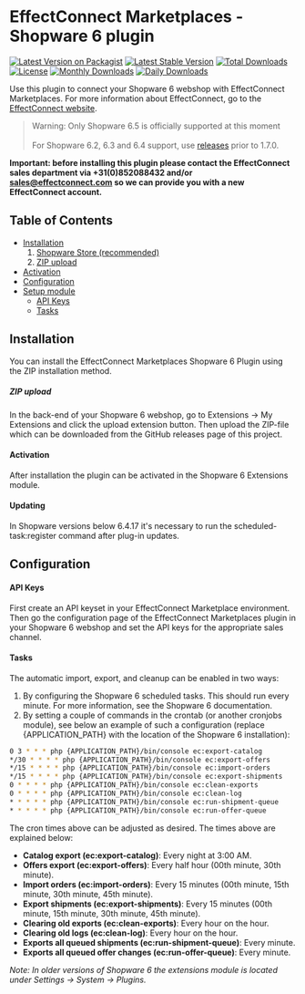 # EffectConnect Marketplaces - Shopware 6 plugin

[![Latest Version on Packagist](https://img.shields.io/packagist/v/effectconnect/marketplaces-plugin-sw6.svg?style=flat-square)](https://packagist.org/packages/effectconnect/marketplaces-plugin-sw6)
[![Latest Stable Version](https://poser.pugx.org/effectconnect/marketplaces-plugin-sw6/v/stable?style=flat-square)](https://packagist.org/packages/effectconnect/marketplaces-plugin-sw6)
[![Total Downloads](https://img.shields.io/packagist/dt/effectconnect/marketplaces-plugin-sw6.svg?style=flat-square)](https://packagist.org/packages/effectconnect/marketplaces-plugin-sw6)
[![License](https://poser.pugx.org/effectconnect/marketplaces-plugin-sw6/license?style=flat-square?style=flat-square)](https://packagist.org/packages/effectconnect/marketplaces-plugin-sw6)
[![Monthly Downloads](https://poser.pugx.org/effectconnect/marketplaces-plugin-sw6/d/monthly?style=flat-square)](https://packagist.org/packages/effectconnect/marketplaces-plugin-sw6)
[![Daily Downloads](https://poser.pugx.org/effectconnect/marketplaces-plugin-sw6/d/daily?style=flat-square)](https://packagist.org/packages/effectconnect/marketplaces-plugin-sw6)

Use this plugin to connect your Shopware 6 webshop with EffectConnect Marketplaces. For more information about EffectConnect, go to the [EffectConnect website](https://www.effectconnect.com "EffectConnect Website").

> Warning: Only Shopware 6.5 is officially supported at this moment<br><br>
> For Shopware 6.2, 6.3 and 6.4 support, use [releases](https://github.com/EffectConnect/MarketplacesPluginSW6/releases) prior to 1.7.0.

**Important: before installing this plugin please contact the EffectConnect sales department via +31(0)852088432 and/or sales@effectconnect.com so we can provide you with a new EffectConnect account.**

## Table of Contents
  * [Installation](#installation)
    1. [Shopware Store (recommended)](#1-shopware-store--recommended-)
    2. [ZIP upload](#2-zip-upload)
  * [Activation](#activate)
  * [Configuration](#configuration)
  * [Setup module](#setup-module)
    + [API Keys](#api-keys)
    + [Tasks](#tasks)

## Installation
You can install the EffectConnect Marketplaces Shopware 6 Plugin using the ZIP installation method.

##### ZIP upload
In the back-end of your Shopware 6 webshop, go to Extensions -> My Extensions and click the upload extension button. Then upload the ZIP-file which can be downloaded from the GitHub releases page of this project.

#### Activation
After installation the plugin can be activated in the Shopware 6 Extensions module.

#### Updating
In Shopware versions below 6.4.17 it's necessary to run the scheduled-task:register command after plug-in updates.

## Configuration
#### API Keys
First create an API keyset in your EffectConnect Marketplace environment. Then go the configuration page of the EffectConnect Marketplaces plugin in your Shopware 6 webshop and set the API keys for the appropriate sales channel.

#### Tasks
The automatic import, export, and cleanup can be enabled in two ways:
1. By configuring the Shopware 6 scheduled tasks. This should run every minute. For more information, see the Shopware 6 documentation.
2. By setting a couple of commands in the crontab (or another cronjobs module), see below an example of such a configuration (replace {APPLICATION_PATH} with the location of the Shopware 6 installation):

```bash
0 3 * * * php {APPLICATION_PATH}/bin/console ec:export-catalog
*/30 * * * * php {APPLICATION_PATH}/bin/console ec:export-offers
*/15 * * * * php {APPLICATION_PATH}/bin/console ec:import-orders
*/15 * * * * php {APPLICATION_PATH}/bin/console ec:export-shipments
0 * * * * php {APPLICATION_PATH}/bin/console ec:clean-exports
0 * * * * php {APPLICATION_PATH}/bin/console ec:clean-log
* * * * * php {APPLICATION_PATH}/bin/console ec:run-shipment-queue
* * * * * php {APPLICATION_PATH}/bin/console ec:run-offer-queue
```

The cron times above can be adjusted as desired. The times above are explained below:
- **Catalog export (ec:export-catalog)**: Every night at 3:00 AM.
- **Offers export (ec:export-offers)**: Every half hour (00th minute, 30th minute).
- **Import orders (ec:import-orders)**: Every 15 minutes (00th minute, 15th minute, 30th minute, 45th minute).
- **Export shipments (ec:export-shipments)**: Every 15 minutes (00th minute, 15th minute, 30th minute, 45th minute).
- **Clearing old exports (ec:clean-exports)**: Every hour on the hour.
- **Clearing old logs (ec:clean-log)**: Every hour on the hour.
- **Exports all queued shipments (ec:run-shipment-queue)**: Every minute.
- **Exports all queued offer changes (ec:run-offer-queue)**: Every minute.

*Note: In older versions of Shopware 6 the extensions module is located under Settings -> System -> Plugins.*